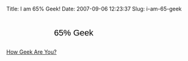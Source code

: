 Title: I am 65% Geek!
Date: 2007-09-06 12:23:37
Slug: i-am-65-geek

<a href="http://mingle2.com/geek-quiz" style="text-decoration: none; background: url('http://mingle2.com/css/img/quiz/badge1_green.jpg') no-repeat; display: block; width: 268px; height: 82px;"><span style="display: block; padding-left: 125px; padding-top: 28px; color: #000; font-family: Arial; font-size: 22px;">65% Geek</span></a> <a href="http://mingle2.com/geek-quiz">How Geek Are You?</a>
